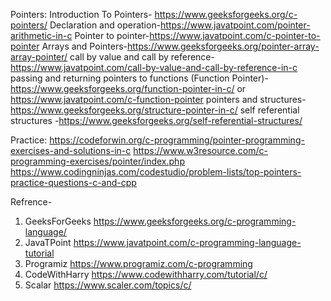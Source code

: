 Pointers:
Introduction To Pointers- https://www.geeksforgeeks.org/c-pointers/
Declaration and operation-https://www.javatpoint.com/pointer-arithmetic-in-c
Pointer to pointer-https://www.javatpoint.com/c-pointer-to-pointer
Arrays and Pointers-https://www.geeksforgeeks.org/pointer-array-array-pointer/
call by value and call by reference-https://www.javatpoint.com/call-by-value-and-call-by-reference-in-c
passing and returning pointers to functions (Function Pointer)-https://www.geeksforgeeks.org/function-pointer-in-c/
 or
 https://www.javatpoint.com/c-function-pointer
pointers and structures-https://www.geeksforgeeks.org/structure-pointer-in-c/
self referential structures -https://www.geeksforgeeks.org/self-referential-structures/
        
Practice:
https://codeforwin.org/c-programming/pointer-programming-exercises-and-solutions-in-c
https://www.w3resource.com/c-programming-exercises/pointer/index.php
https://www.codingninjas.com/codestudio/problem-lists/top-pointers-practice-questions-c-and-cpp
 

Refrence-
1. GeeksForGeeks https://www.geeksforgeeks.org/c-programming-language/
2. JavaTPoint https://www.javatpoint.com/c-programming-language-tutorial
3. Programiz https://www.programiz.com/c-programming
4. CodeWithHarry https://www.codewithharry.com/tutorial/c/
5. Scalar   https://www.scaler.com/topics/c/
